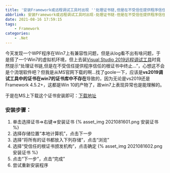 ```yaml
---
title: '安装Framework或远程调试工具时出现 ''处理证书链,但是在不受信任提供程序信任的根证书中终止...'
abbrlink: 安装Framework或远程调试工具时出现-处理证书链-但是在不受信任提供程序信任的根证书中终止
date: 2021-08-16 17:59:15
tags:
    - Framework
categories:
    - .Net
---
```


今天发现一个WPF程序在Win7上有兼容性问题，但是从log看不出有啥问题，于是搭了一个Win7的虚拟机环境，但上去装[Visual Studio 2019远程调试工具](https://visualstudio.microsoft.com/zh-hans/downloads/#remote-tools-for-visual-studio-2019)时竟然提示“处理证书链,但是在不受信任提供程序信任的根证书中终止...”，心想这不会是个流氓软件吧？但我是从MS官网下载的啊...找了goole一下，应该是**vs2019调试工具中的证书在win7的证书库中不存在**导致的，因为无论是vs2019还是Framework 4.5.2+，这都是Win 10的产物了，故win7上表现异常也是能理解的。
<!--more-->

于是在MS上下载这个证书安装即可：[下载地址](http://go.microsoft.com/fwlink/?linkid=747875&clcid=0x409)

### 安装步骤：

1. 单击选择证书=>右键=>安装证书
{% asset_img 2021081601.png 安装证书 %}
2. 选择存储位置“本地计算机”，点击下一步
3. 选择“将所有的证书都放入下列存储”，点击“浏览”
4. 选择“受信任的根证书颁发机构”，点击确定
{% asset_img 2021081602.png 安装证书 %}
5. 点击“下一步”，点击“完成”
6. 尝试重新安装程序